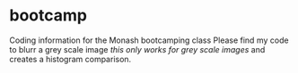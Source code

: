 # bootcamp
Coding information for the Monash bootcamping class 
Please find my code to blurr a grey scale image *this only works for grey scale images* and creates a histogram comparison.
